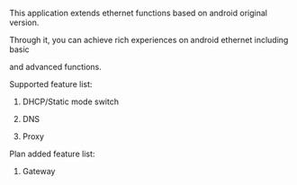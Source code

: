 This application extends ethernet functions based on android original version.

Through it, you can achieve rich experiences on android ethernet including basic

and advanced functions.


Supported feature list:

1. DHCP/Static mode switch

2. DNS

3. Proxy

Plan added feature list:

1. Gateway
